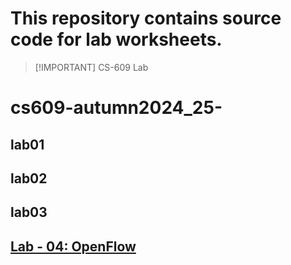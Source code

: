 # This repository contains source code for lab worksheets.
>   [!IMPORTANT]
>   CS-609 Lab
>   
# cs609-autumn2024_25-

## lab01

## lab02

## lab03

## [Lab - 04: OpenFlow](cs609-autumn2024_25-/lab04-OpenFlow)


